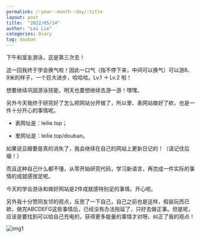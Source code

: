 ```yaml
---
permalink: /:year-:month-:day/:title
layout: post
title:  "2022/05/14"
author: "Lei Lie"
categories: Diary
tag: douban
---
```


下午和室友游泳，这是第三次去！

这一回我终于学会换气啦！因此一口气（指不停下来，中间可以换气）可以游8、9米的样子，一个巨大进步，哈哈哈。Lv.1 -> Lv.2 啦！

想要继续巩固游泳技能，明天也要想继续去游一游！嘿嘿。

另外今天我终于研究好了怎么把网站分开做了，所以里、表网站做好了欸，也是一件十分开心的事情呢。

- 表网址是：leilie.top；

- 里网址是：leilie.top/douban。

如果说豆瓣要是真的消失了，我会继续在自己的网站上更新日记的！（请记住后缀！）

而且这种自己什么都不懂，从零开始研究代码，学习新语言，再完成一件实际的事情的成就感很足呢。

今天的学会游泳和做好网站是2件成就感特别足的事情。开心呢。

另外我十分赞同友邻的观点，反思了一下自己，自己之前也是这样，假装玩而已欸，做完ABCDEFG这些事情后，已经没有办法拖延了，只好去做正事。但是呢，应该是要找到可以给自己充电的，获得更多能量的事情才对呀。纠正了我的观点！

![img1]({{site.page}}/images/img-2022-05-14/img1.jpg)
